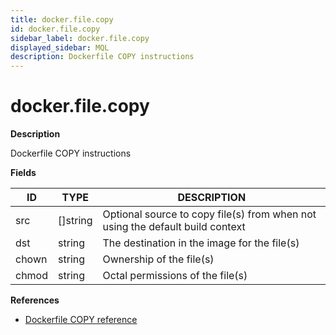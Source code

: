 ```yaml
---
title: docker.file.copy
id: docker.file.copy
sidebar_label: docker.file.copy
displayed_sidebar: MQL
description: Dockerfile COPY instructions
---
```


# docker.file.copy

**Description**

Dockerfile COPY instructions

**Fields**

| ID    | TYPE             | DESCRIPTION                                                                   |
| ----- | ---------------- | ----------------------------------------------------------------------------- |
| src   | &#91;&#93;string | Optional source to copy file(s) from when not using the default build context |
| dst   | string           | The destination in the image for the file(s)                                  |
| chown | string           | Ownership of the file(s)                                                      |
| chmod | string           | Octal permissions of the file(s)                                              |

**References**

- [Dockerfile COPY reference](https://docs.docker.com/reference/dockerfile/#copy)
